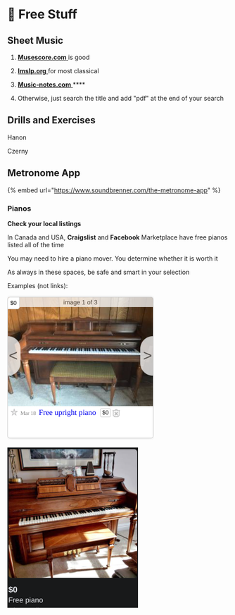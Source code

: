 # 💸 Free Stuff

## Sheet Music

1. [**Musescore.com** ](https://Musescore.com%20)is good 

2. [**Imslp.org** ](https://imslp.org)for most classical 

3. [**Music-notes.com** ](https://music-notes.com)\*\*\*\*

4. Otherwise, just search the title and add "pdf" at the end of your search

## Drills and Exercises

Hanon

Czerny



## Metronome App

{% embed url="https://www.soundbrenner.com/the-metronome-app" %}

### Pianos

**Check your local listings**

In Canada and USA, **Craigslist** and **Facebook** Marketplace have free pianos listed all of the time 

You may need to hire a piano mover. You determine whether it is worth it

As always in these spaces, be safe and smart in your selection

Examples \(not links\):

![](../.gitbook/assets/image%20%2842%29.png)

![](../.gitbook/assets/image%20%2835%29.png)


